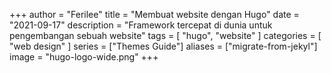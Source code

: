 +++
author = "Ferilee"
title = "Membuat website dengan Hugo"
date = "2021-09-17"
description = "Framework tercepat di dunia untuk pengembangan sebuah website"
tags = [
    "hugo",
    "website"
]
categories = [
    "web design"
]
series = ["Themes Guide"]
aliases = ["migrate-from-jekyl"]
image = "hugo-logo-wide.png"
+++
